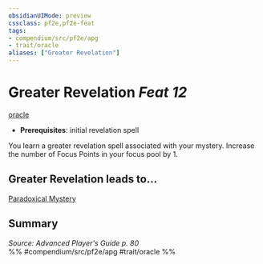 ```yaml
---
obsidianUIMode: preview
cssclass: pf2e,pf2e-feat
tags:
- compendium/src/pf2e/apg
- trait/oracle
aliases: ["Greater Revelation"]
---
```

# Greater Revelation  *Feat 12*  
[oracle](../../rules/traits/oracle-apg.md)  

- **Prerequisites**: initial revelation spell

You learn a greater revelation spell associated with your mystery. Increase the number of Focus Points in your focus pool by 1.

## Greater Revelation leads to...

[Paradoxical Mystery](paradoxical-mystery-apg.md)

## Summary

*Source: Advanced Player's Guide p. 80*  
%% #compendium/src/pf2e/apg #trait/oracle %%
